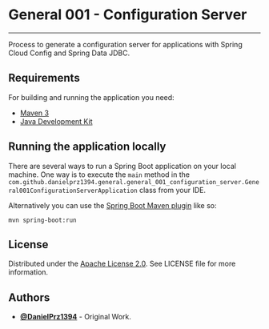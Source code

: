 # General 001 - Configuration Server

*** 

Process to generate a configuration server for applications with Spring Cloud Config and Spring Data JDBC.

## Requirements

For building and running the application you need:

* [Maven 3]()
* [Java Development Kit]()

## Running the application locally

There are several ways to run a Spring Boot application on your local machine. One way is to execute the `main` method
in the `com.github.danielprz1394.general.general_001_configuration_server.General001ConfigurationServerApplication`
class from your IDE.

Alternatively you can use
the [Spring Boot Maven plugin](https://docs.spring.io/spring-boot/docs/current/reference/html/build-tool-plugins-maven-plugin.html)
like so:

```shell
mvn spring-boot:run
```

## License

Distributed under the [Apache License 2.0](https://www.apache.org/licenses/LICENSE-2.0). See LICENSE file for more
information.

## Authors

* **[@DanielPrz1394](https://github.com/DanielPrz1394)** - Original Work.